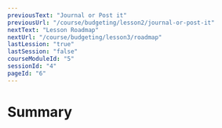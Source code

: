 ```yaml
---
previousText: "Journal or Post it"
previousUrl: "/course/budgeting/lesson2/journal-or-post-it"
nextText: "Lesson Roadmap"
nextUrl: "/course/budgeting/lesson3/roadmap"
lastLession: "true"
lastSession: "false"
courseModuleId: "5"
sessionId: "4"
pageId: "6"
---
```



# Summary